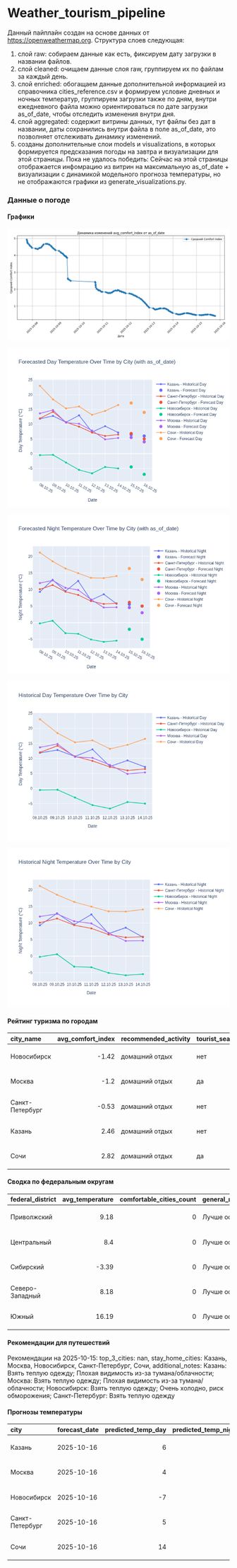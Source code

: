 # Weather_tourism_pipeline
Данный пайплайн создан на основе данных от https://openweathermap.org.
Структура слоев следующая:
  1) слой raw: 
  собираем данные как есть, фиксируем дату загрузки в названии файлов.
  2) слой cleaned:
  очищаем данные слоя raw, группируем их по файлам за каждый день.
  3) слой enriched:
  обогащаем данные дополнительной информацией из справочника cities_reference.csv и формируем условие дневных и ночных температур,
  группируем загрузки также по дням, внутри ежедневного файла можно ориентироваться по дате загрузки as_of_date, чтобы отследить изменения внутри дня.
  4) слой aggregated:
   содержит витрины данных, тут файлы без дат в названии, даты сохранились внутри файла в поле as_of_date, это позволняет отслеживать динамику изменений.
  6) созданы дополнительные слои models и visualizations, в которых формируется предсказания погоды на завтра и визуализации для этой страницы.
  Пока не удалось победить: Сейчас на этой страницы отображается инфомрацию из витрин на максимальную as_of_date + визуализации с динамикой модельного прогноза температуры, 
  но не отображаются графики из generate_visualizations.py.
<!-- WEATHER DATA START -->
### Данные о погоде

#### Графики
![Comfort Index Trend](data/visualizations/comfort_index_trend.png)

![Forecasted Day Temperature](data/visualizations/forecasted_day_temperature.png)

![Forecasted Night Temperature](data/visualizations/forecasted_night_temperature.png)

![Historical Day Temperature](data/visualizations/historical_day_temperature.png)

![Historical Night Temperature](data/visualizations/historical_night_temperature.png)

#### Рейтинг туризма по городам
| city_name       |   avg_comfort_index | recommended_activity   | tourist_season_match   | tourism_season   | tour_recommendation       | as_of_date          |
|:----------------|--------------------:|:-----------------------|:-----------------------|:-----------------|:--------------------------|:--------------------|
| Новосибирск     |               -1.42 | домашний отдых         | нет                    | Июнь-Август      | домашний отдых вне сезона | 2025-10-15 18:56:00 |
| Москва          |               -1.2  | домашний отдых         | да                     | Круглогодично    | домашний отдых в сезон    | 2025-10-15 18:56:00 |
| Санкт-Петербург |               -0.53 | домашний отдых         | нет                    | Май-Сентябрь     | домашний отдых вне сезона | 2025-10-15 18:56:00 |
| Казань          |                2.46 | домашний отдых         | нет                    | Май-Сентябрь     | домашний отдых вне сезона | 2025-10-15 18:56:00 |
| Сочи            |                2.82 | домашний отдых         | да                     | Май-Октябрь      | домашний отдых в сезон    | 2025-10-15 18:56:00 |

#### Сводка по федеральным округам
| federal_district   |   avg_temperature |   comfortable_cities_count | general_recommendation   | as_of_date          |
|:-------------------|------------------:|---------------------------:|:-------------------------|:--------------------|
| Приволжский        |              9.18 |                          0 | Лучше остаться дома      | 2025-10-15 18:56:00 |
| Центральный        |              8.4  |                          0 | Лучше остаться дома      | 2025-10-15 18:56:00 |
| Сибирский          |             -3.39 |                          0 | Лучше остаться дома      | 2025-10-15 18:56:00 |
| Северо-Западный    |              8.18 |                          0 | Лучше остаться дома      | 2025-10-15 18:56:00 |
| Южный              |             16.19 |                          0 | Лучше остаться дома      | 2025-10-15 18:56:00 |

#### Рекомендации для путешествий
Рекомендации на 2025-10-15: top_3_cities: nan, stay_home_cities: Казань, Москва, Новосибирск, Санкт-Петербург, Сочи, additional_notes: Казань: Взять теплую одежду; Плохая видимость из-за тумана/облачности; Москва: Взять теплую одежду; Плохая видимость из-за тумана/облачности; Новосибирск: Взять теплую одежду; Очень холодно, риск обморожения; Санкт-Петербург: Взять теплую одежду

#### Прогнозы температуры
| city            | forecast_date   |   predicted_temp_day |   predicted_temp_night | model_type       | as_of_date          |
|:----------------|:----------------|---------------------:|-----------------------:|:-----------------|:--------------------|
| Казань          | 2025-10-16      |                    6 |                      5 | LinearRegression | 2025-10-15 18:56:48 |
| Москва          | 2025-10-16      |                    4 |                      3 | LinearRegression | 2025-10-15 18:56:48 |
| Новосибирск     | 2025-10-16      |                   -7 |                     -5 | LinearRegression | 2025-10-15 18:56:48 |
| Санкт-Петербург | 2025-10-16      |                    5 |                      5 | LinearRegression | 2025-10-15 18:56:48 |
| Сочи            | 2025-10-16      |                   14 |                     13 | LinearRegression | 2025-10-15 18:56:48 |


<!-- WEATHER DATA END -->
